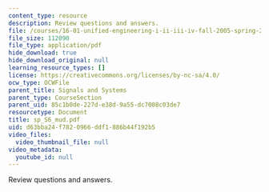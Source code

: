 ```yaml
---
content_type: resource
description: Review questions and answers.
file: /courses/16-01-unified-engineering-i-ii-iii-iv-fall-2005-spring-2006/d63bba24f7820966ddf1886b44f192b5_sp_S6_mud.pdf
file_size: 112090
file_type: application/pdf
hide_download: true
hide_download_original: null
learning_resource_types: []
license: https://creativecommons.org/licenses/by-nc-sa/4.0/
ocw_type: OCWFile
parent_title: Signals and Systems
parent_type: CourseSection
parent_uid: 85c1b0de-227d-e38d-9a55-dc7008c03de7
resourcetype: Document
title: sp_S6_mud.pdf
uid: d63bba24-f782-0966-ddf1-886b44f192b5
video_files:
  video_thumbnail_file: null
video_metadata:
  youtube_id: null
---
```

Review questions and answers.